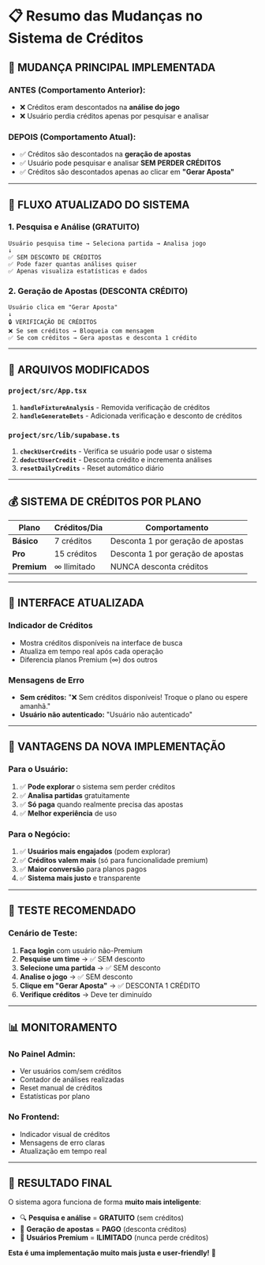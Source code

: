 # 📋 Resumo das Mudanças no Sistema de Créditos

## 🔄 **MUDANÇA PRINCIPAL IMPLEMENTADA**

### **ANTES (Comportamento Anterior):**
- ❌ Créditos eram descontados na **análise do jogo**
- ❌ Usuário perdia créditos apenas por pesquisar e analisar

### **DEPOIS (Comportamento Atual):**
- ✅ Créditos são descontados na **geração de apostas**
- ✅ Usuário pode pesquisar e analisar **SEM PERDER CRÉDITOS**
- ✅ Créditos são descontados apenas ao clicar em **"Gerar Aposta"**

---

## 🎯 **FLUXO ATUALIZADO DO SISTEMA**

### **1. Pesquisa e Análise (GRATUITO)**
```
Usuário pesquisa time → Seleciona partida → Analisa jogo
↓
✅ SEM DESCONTO DE CRÉDITOS
✅ Pode fazer quantas análises quiser
✅ Apenas visualiza estatísticas e dados
```

### **2. Geração de Apostas (DESCONTA CRÉDITO)**
```
Usuário clica em "Gerar Aposta"
↓
🔒 VERIFICAÇÃO DE CRÉDITOS
❌ Se sem créditos → Bloqueia com mensagem
✅ Se com créditos → Gera apostas e desconta 1 crédito
```

---

## 🔧 **ARQUIVOS MODIFICADOS**

### **`project/src/App.tsx`**
1. **`handleFixtureAnalysis`** - Removida verificação de créditos
2. **`handleGenerateBets`** - Adicionada verificação e desconto de créditos

### **`project/src/lib/supabase.ts`**
1. **`checkUserCredits`** - Verifica se usuário pode usar o sistema
2. **`deductUserCredit`** - Desconta crédito e incrementa análises
3. **`resetDailyCredits`** - Reset automático diário

---

## 💰 **SISTEMA DE CRÉDITOS POR PLANO**

| **Plano** | **Créditos/Dia** | **Comportamento** |
|-----------|------------------|-------------------|
| **Básico** | 7 créditos | Desconta 1 por geração de apostas |
| **Pro** | 15 créditos | Desconta 1 por geração de apostas |
| **Premium** | ∞ Ilimitado | NUNCA desconta créditos |

---

## 📱 **INTERFACE ATUALIZADA**

### **Indicador de Créditos**
- Mostra créditos disponíveis na interface de busca
- Atualiza em tempo real após cada operação
- Diferencia planos Premium (∞) dos outros

### **Mensagens de Erro**
- **Sem créditos:** "❌ Sem créditos disponíveis! Troque o plano ou espere amanhã."
- **Usuário não autenticado:** "Usuário não autenticado"

---

## 🚀 **VANTAGENS DA NOVA IMPLEMENTAÇÃO**

### **Para o Usuário:**
1. ✅ **Pode explorar** o sistema sem perder créditos
2. ✅ **Analisa partidas** gratuitamente
3. ✅ **Só paga** quando realmente precisa das apostas
4. ✅ **Melhor experiência** de uso

### **Para o Negócio:**
1. ✅ **Usuários mais engajados** (podem explorar)
2. ✅ **Créditos valem mais** (só para funcionalidade premium)
3. ✅ **Maior conversão** para planos pagos
4. ✅ **Sistema mais justo** e transparente

---

## 🧪 **TESTE RECOMENDADO**

### **Cenário de Teste:**
1. **Faça login** com usuário não-Premium
2. **Pesquise um time** → ✅ SEM desconto
3. **Selecione uma partida** → ✅ SEM desconto  
4. **Analise o jogo** → ✅ SEM desconto
5. **Clique em "Gerar Aposta"** → ✅ DESCONTA 1 CRÉDITO
6. **Verifique créditos** → Deve ter diminuído

---

## 📊 **MONITORAMENTO**

### **No Painel Admin:**
- Ver usuários com/sem créditos
- Contador de análises realizadas
- Reset manual de créditos
- Estatísticas por plano

### **No Frontend:**
- Indicador visual de créditos
- Mensagens de erro claras
- Atualização em tempo real

---

## 🎉 **RESULTADO FINAL**

O sistema agora funciona de forma **muito mais inteligente**:

- 🔍 **Pesquisa e análise** = **GRATUITO** (sem créditos)
- 🎯 **Geração de apostas** = **PAGO** (desconta créditos)
- 💎 **Usuários Premium** = **ILIMITADO** (nunca perde créditos)

**Esta é uma implementação muito mais justa e user-friendly!** 🚀
